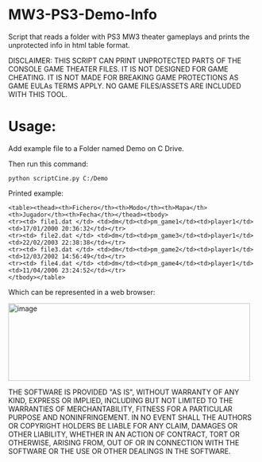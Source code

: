 # MW3-PS3-Demo-Info
Script that reads a folder with PS3 MW3 theater gameplays and prints the unprotected info in html table format.

DISCLAIMER: THIS SCRIPT CAN PRINT UNPROTECTED PARTS OF THE CONSOLE GAME THEATER FILES. IT IS NOT DESIGNED FOR GAME CHEATING. IT IS NOT MADE FOR BREAKING GAME PROTECTIONS AS GAME EULAs TERMS APPLY. NO GAME FILES/ASSETS ARE INCLUDED WITH THIS TOOL. 

# Usage:

Add example file to a Folder named Demo on C Drive.

Then run this command:

    python scriptCine.py C:/Demo

Printed example:
```
<table><thead><th>Fichero</th><th>Modo</th><th>Mapa</th><th>Jugador</th><th>Fecha</th></thead><tbody>
<tr><td> file1.dat </td> <td>dm</td><td>pm_game1</td><td>player1</td><td>17/01/2000 20:36:32</td></tr>
<tr><td> file2.dat </td> <td>dm</td><td>pm_game3</td><td>player1</td><td>22/02/2003 22:38:38</td></tr>
<tr><td> file3.dat </td> <td>dm</td><td>pm_game2</td><td>player1</td><td>12/03/2002 14:56:49</td></tr>
<tr><td> file4.dat </td> <td>dm</td><td>pm_game4</td><td>player1</td><td>11/04/2006 23:24:52</td></tr>
</tbody></table>
```
Which can be represented in a web browser:

<img width="487" height="156" alt="image" src="https://github.com/user-attachments/assets/a120f200-a828-4be9-8f51-05ad9fbae1e3" />


  THE SOFTWARE IS PROVIDED "AS IS", WITHOUT WARRANTY OF ANY KIND, EXPRESS OR
  IMPLIED, INCLUDING BUT NOT LIMITED TO THE WARRANTIES OF MERCHANTABILITY,
  FITNESS FOR A PARTICULAR PURPOSE AND NONINFRINGEMENT. IN NO EVENT SHALL THE
  AUTHORS OR COPYRIGHT HOLDERS BE LIABLE FOR ANY CLAIM, DAMAGES OR OTHER
  LIABILITY, WHETHER IN AN ACTION OF CONTRACT, TORT OR OTHERWISE, ARISING FROM,
  OUT OF OR IN CONNECTION WITH THE SOFTWARE OR THE USE OR OTHER DEALINGS IN THE
  SOFTWARE.
